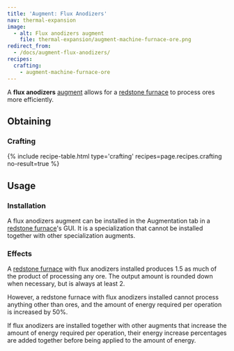 ```yaml
---
title: 'Augment: Flux Anodizers'
nav: thermal-expansion
image:
  - alt: Flux anodizers augment
    file: thermal-expansion/augment-machine-furnace-ore.png
redirect_from:
  - /docs/augment-flux-anodizers/
recipes:
  crafting:
    - augment-machine-furnace-ore
---
```


A **flux anodizers** [augment](/docs/augments/) allows for a [redstone
furnace](/docs/redstone-furnace/) to process ores more efficiently.


Obtaining
---------

### Crafting
{% include recipe-table.html type='crafting' recipes=page.recipes.crafting no-result=true %}


Usage
-----

### Installation
A flux anodizers augment can be installed in the Augmentation tab in a [redstone
furnace](/docs/redstone-furnace/)'s GUI. It is a specialization that cannot be
installed together with other specialization augments.

### Effects
A [redstone furnace](/docs/redstone-furnace/) with flux anodizers installed
produces 1.5 as much of the product of processing any ore. The output amount is
rounded down when necessary, but is always at least 2.

However, a redstone furnace with flux anodizers installed cannot process
anything other than ores, and the amount of energy required per operation is
increased by 50%.

If flux anodizers are installed together with other augments that increase the
amount of energy required per operation, their energy increase percentages are
added together before being applied to the amount of energy.
